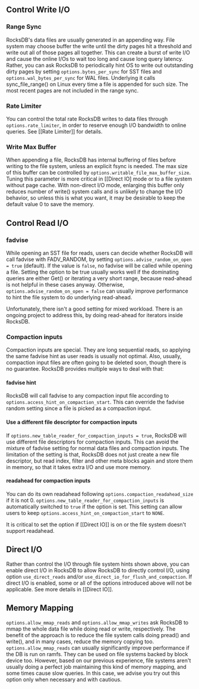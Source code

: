## Control Write I/O
### Range Sync
RocksDB's data files are usually generated in an appending way. File system may choose buffer the write until the dirty pages hit a threshold and write out all of those pages all together. This can create a burst of write I/O and cause the online I/Os to wait too long and cause long query latency. Rather, you can ask RocksDB to periodically hint OS to write out outstanding dirty pages by setting `options.bytes_per_sync` for SST files and `options.wal_bytes_per_sync` for WAL files. Underlying it calls sync_file_range() on Linux every time a file is appended for such size. The most recent pages are not included in the range sync.

### Rate Limiter
You can control the total rate RocksDB writes to data files through `options.rate_limiter`, in order to reserve enough I/O bandwidth to online queries. See [[Rate Limiter]] for details.

### Write Max Buffer
When appending a file, RocksDB has internal buffering of files before writing to the file system, unless an explicit fsync is needed. The max size of this buffer can be controlled by `options.writable_file_max_buffer_size`. Tuning this parameter is more critical in [[Direct IO] mode or to a file system without page cache. With non-direct I/O mode, enlarging this buffer only reduces number of write() system calls and is unlikely to change the I/O behavior, so unless this is what you want, it may be desirable to keep the default value 0 to save the memory.

## Control Read I/O
### fadvise
While opening an SST file for reads, users can decide whether RocksDB will call fadvise with FADV_RANDOM, by setting `options.advise_random_on_open = true` (default). If the value is `false`, no fadvise will be called while opening a file. Setting the option to be true usually works well if the dominating queries are either Get() or iterating a very short range, because read-ahead is not helpful in these cases anyway. Otherwise, `options.advise_random_on_open = false` can usually improve performance to hint the file system to do underlying read-ahead.

Unfortunately, there isn't a good setting for mixed workload. There is an ongoing project to address this, by doing read-ahead for iterators inside RocksDB.

### Compaction inputs
Compaction inputs are special. They are long sequential reads, so applying the same fadvise hint as user reads is usually not optimal. Also, usually, compaction input files are often going to be deleted soon, though there is no guarantee. RocksDB provides multiple ways to deal with that:

#### fadvise hint
RocksDB will call fadvise to any compaction input file according to `options.access_hint_on_compaction_start`. This can override the fadvise random setting since a file is picked as a compaction input.

#### Use a different file descriptor for compaction inputs
If `options.new_table_reader_for_compaction_inputs = true`, RocksDB will use different file descriptors for compaction inputs. This can avoid the mixture of fadvise setting for normal data files and compaction inputs. The limitation of the setting is that, RocksDB does not just create a new file descriptor, but read index, filter and other meta blocks again and store them in memory, so that it takes extra I/O and use more memory.

#### readahead for compaction inputs
You can do its own readahead following `options.compaction_readahead_size` if it is not 0. `options.new_table_reader_for_compaction_inputs` is automatically switched to `true` if the option is set. This setting can allow users to keep `options.access_hint_on_compaction_start` to `NONE`.

It is critical to set the option if [[Direct IO]] is on or the file system doesn't support readahead.

## Direct I/O
Rather than control the I/O through file system hints shown above, you can enable direct I/O in RocksDB to allow RocksDB to directly control I/O, using option `use_direct_reads` and/or `use_direct_io_for_flush_and_compaction`. If direct I/O is enabled, some or all of the options introduced above will not be applicable. See more details in [[Direct IO]].

## Memory Mapping
`options.allow_mmap_reads` and `options.allow_mmap_writes` ask RocksDB to mmap the whole data file while doing read or write, respectively. The benefit of the approach is to reduce the file system calls doing pread() and write(), and in many cases, reduce the memory copying too. `options.allow_mmap_reads` can usually significantly improve performance if the DB is run on ramfs. They can be used on file systems backed by block device too. However, based on our previous experience, file systems aren't usually doing a perfect job maintaining this kind of memory mapping, and some times cause slow queries. In this case, we advise you try out this option only when necessary and with cautious. 